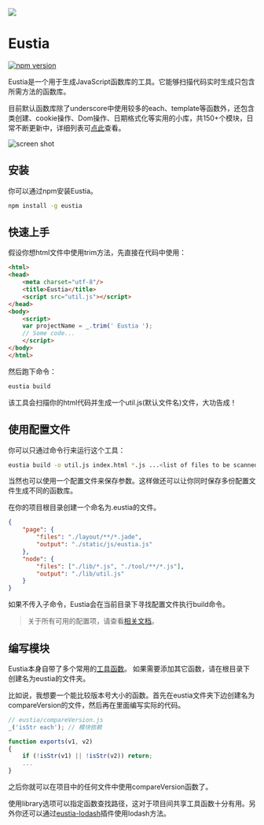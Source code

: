 <a href="https://eustia.github.io/" target="_blank">
    <img src="http://7xn2zy.com1.z0.glb.clouddn.com/github_eustia.jpg">
</a>

# Eustia

[![npm version](https://badge.fury.io/js/eustia.svg)](https://badge.fury.io/js/eustia)

Eustia是一个用于生成JavaScript函数库的工具。它能够扫描代码实时生成只包含所需方法的函数库。

目前默认函数库除了underscore中使用较多的each、template等函数外，还包含类创建、cookie操作、Dom操作、日期格式化等实用的小库，共150+个模块，日常不断更新中，详细列表可[点此](http://eustia.liriliri.io/module.html)查看。

![screen shot](http://7xn2zy.com1.z0.glb.clouddn.com/eustia_screenshot.gif)

## 安装

你可以通过npm安装Eustia。

```bash
npm install -g eustia
```

## 快速上手

假设你想html文件中使用trim方法，先直接在代码中使用：

```html
<html>
<head>
    <meta charset="utf-8"/>
    <title>Eustia</title>
    <script src="util.js"></script>
</head>
<body>
    <script>
    var projectName = _.trim(' Eustia ');
    // Some code...
    </script>
</body>
</html>
```

然后跑下命令：

```bash
eustia build
```

该工具会扫描你的html代码并生成一个util.js(默认文件名)文件，大功告成！

## 使用配置文件

你可以只通过命令行来运行这个工具：

```bash
eustia build -o util.js index.html *.js ...<list of files to be scanned>
```

当然也可以使用一个配置文件来保存参数。这样做还可以让你同时保存多份配置文件生成不同的函数库。

在你的项目根目录创建一个命名为.eustia的文件。

```json
{
    "page": {
        "files": "./layout/**/*.jade",
        "output": "./static/js/eustia.js"
    },
    "node": {
        "files": ["./lib/*.js", "./tool/**/*.js"],
        "output": "./lib/util.js"
    }
}
```

如果不传入子命令，Eustia会在当前目录下寻找配置文件执行build命令。

> 关于所有可用的配置项，请查看[相关文档](https://eustia.liriliri.github.io/docs.html#commands)。

## 编写模块

Eustia本身自带了多个常用的[工具函数](https://eustia.liriliri.github.io/module.html)。
如果需要添加其它函数，请在根目录下创建名为eustia的文件夹。

比如说，我想要一个能比较版本号大小的函数。首先在eustia文件夹下边创建名为compareVersion的文件，然后再在里面编写实际的代码。

```javascript
// eustia/compareVersion.js
_('isStr each'); // 模块依赖

function exports(v1, v2)
{
    if (!isStr(v1) || !isStr(v2)) return;
    ...
}
```

之后你就可以在项目中的任何文件中使用compareVersion函数了。

使用library选项可以指定函数查找路径，这对于项目间共享工具函数十分有用。另外你还可以通过[eustia-lodash](https://github.com/liriliri/eustia-lodash)插件使用lodash方法。

